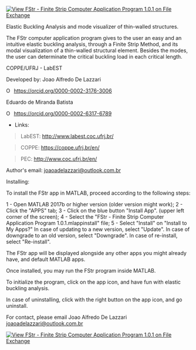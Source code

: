 [![View FStr - Finite Strip Computer Application Program 1.0.1 on File Exchange](https://www.mathworks.com/matlabcentral/images/matlab-file-exchange.svg)](https://www.mathworks.com/matlabcentral/fileexchange/74306-fstr-finite-strip-computer-application-program-1-0-1)

Elastic Buckling Analysis and mode visualizer of thin-walled structures.

The FStr computer application program gives to the user an easy and an intuitive  elastic buckling analysis, through a Finite Strip Method, and its modal visualization of a thin-walled structural element. Besides the modes, the user can determinate the critical buckling load in each critical length.

COPPE/UFRJ - LabEST

Developed by: 
Joao Alfredo De Lazzari
<div itemscope itemtype="https://schema.org/Person"><a itemprop="sameAs" content="https://orcid.org/0000-0002-3176-3006" href="https://orcid.org/0000-0002-3176-3006" target="orcid.widget" rel="me noopener noreferrer" style="vertical-align:top;"><img src="https://orcid.org/sites/default/files/images/orcid_16x16.png" style="width:1em;margin-right:.5em;" alt="ORCID iD icon">https://orcid.org/0000-0002-3176-3006</a></div>


Eduardo de Miranda Batista
<div itemscope itemtype="https://schema.org/Person"><a itemprop="sameAs" content="https://orcid.org/0000-0002-6317-6789" href="https://orcid.org/0000-0002-6317-6789" target="orcid.widget" rel="me noopener noreferrer" style="vertical-align:top;"><img src="https://orcid.org/sites/default/files/images/orcid_16x16.png" style="width:1em;margin-right:.5em;" alt="ORCID iD icon">https://orcid.org/0000-0002-6317-6789</a></div>
              

   - Links: 

  > LabEST: http://www.labest.coc.ufrj.br/
  
  > COPPE: https://coppe.ufrj.br/en/
  
  > PEC: http://www.coc.ufrj.br/en/
  


Author's email: joaoadelazzari@outlook.com.br


Installing:

To install the FStr app in MATLAB, proceed according to the following steps:

1 - Open MATLAB 2017b or higher version (older version might work);
2 - Click the "APPS" tab;
3 - Click on the blue button "Install App". (upper left corner of the screen);
4 - Select the "FStr - Finite Strip Computer Application Program 1.0.1.mlappinstall"
    file;
5 - Select "Install" on "Install to My Apps?" 
    In case of updating to a new version, select "Update".
    In case of downgrade to an old version, select "Downgrade".
    In case of re-install, select "Re-install".

The FStr app will be displayed alongside any other apps you might already have, and default
MATLAB apps.

Once installed, you may run the FStr program inside MATLAB.

To initialize the program, click on the app icon, and have fun with elastic buckling analysis.


In case of uninstalling, click with the right button on the app icon, and go uninstall.


For contact, please email Joao Alfredo De Lazzari
joaoadelazzari@outlook.com.br

[![View FStr - Finite Strip Computer Application Program 1.0.1 on File Exchange](https://www.mathworks.com/matlabcentral/images/matlab-file-exchange.svg)](https://www.mathworks.com/matlabcentral/fileexchange/74306-fstr-finite-strip-computer-application-program-1-0-1)
